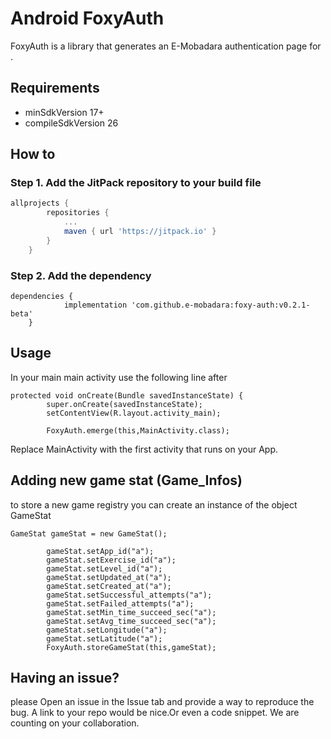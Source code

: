 # Android FoxyAuth

FoxyAuth is a library that generates an E-Mobadara authentication page for .

## Requirements
- minSdkVersion 17+
- compileSdkVersion 26


## How to

### Step 1. Add the JitPack repository to your build file

```gradle
allprojects {
		repositories {
			...
			maven { url 'https://jitpack.io' }
		}
	}
```

### Step 2. Add the dependency
```
dependencies {
	        implementation 'com.github.e-mobadara:foxy-auth:v0.2.1-beta'
	}
```

## Usage
In your main main activity use the following line after
```
protected void onCreate(Bundle savedInstanceState) {
        super.onCreate(savedInstanceState);
        setContentView(R.layout.activity_main);
        
        FoxyAuth.emerge(this,MainActivity.class);
```

Replace MainActivity with the first activity that runs on your App.

## Adding new game stat (Game_Infos)
to store a new game registry you can create an instance of the object GameStat
```
GameStat gameStat = new GameStat();

        gameStat.setApp_id("a");
        gameStat.setExercise_id("a");
        gameStat.setLevel_id("a");
        gameStat.setUpdated_at("a");
        gameStat.setCreated_at("a");
        gameStat.setSuccessful_attempts("a");
        gameStat.setFailed_attempts("a");
        gameStat.setMin_time_succeed_sec("a");
        gameStat.setAvg_time_succeed_sec("a");
        gameStat.setLongitude("a");
        gameStat.setLatitude("a");
        FoxyAuth.storeGameStat(this,gameStat);
```
## Having an issue?
please Open an issue in the Issue tab and provide a way to reproduce the bug. A link to your repo would be nice.Or even a code snippet. We are counting on your collaboration. 
